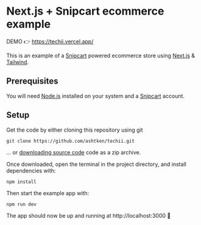 # Next.js + Snipcart ecommerce example

DEMO 👉 https://techii.vercel.app/

This is an example of a [Snipcart](https://snipcart.com/) powered ecommerce store using [Next.js](https://github.com/zeit/next.js/) & [Tailwind](https://github.com/tailwindlabs/tailwindcss).

## Prerequisites

You will need [Node.js](https://nodejs.org) installed on your system and a [Snipcart](https://snipcart.com/) account.

## Setup

Get the code by either cloning this repository using git

```
git clone https://github.com/ashtken/techii.git
```

... or [downloading source code](https://github.com/ashtken/techii/archive/refs/heads/main.zip) code as a zip archive.

Once downloaded, open the terminal in the project directory, and install dependencies with:

```
npm install
```

Then start the example app with:

```
npm run dev
```

The app should now be up and running at http://localhost:3000 🚀
